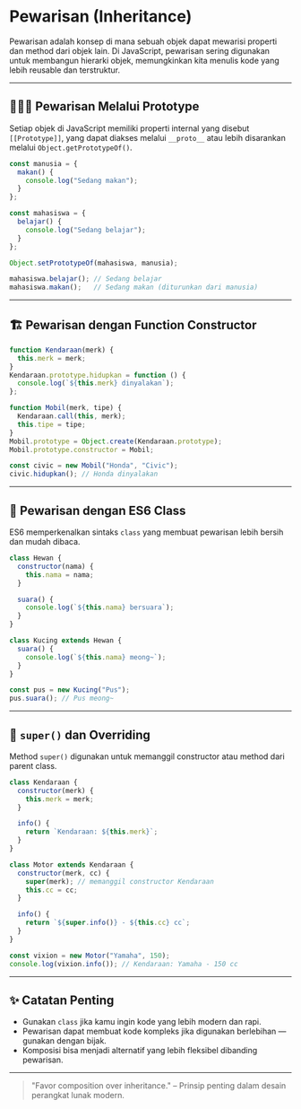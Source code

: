 # Pewarisan (Inheritance)

Pewarisan adalah konsep di mana sebuah objek dapat mewarisi properti dan method dari objek lain. Di JavaScript, pewarisan sering digunakan untuk membangun hierarki objek, memungkinkan kita menulis kode yang lebih reusable dan terstruktur.

---

## 👨‍👩‍👧 Pewarisan Melalui Prototype

Setiap objek di JavaScript memiliki properti internal yang disebut `[[Prototype]]`, yang dapat diakses melalui `__proto__` atau lebih disarankan melalui `Object.getPrototypeOf()`.

```javascript
const manusia = {
  makan() {
    console.log("Sedang makan");
  }
};

const mahasiswa = {
  belajar() {
    console.log("Sedang belajar");
  }
};

Object.setPrototypeOf(mahasiswa, manusia);

mahasiswa.belajar(); // Sedang belajar
mahasiswa.makan();   // Sedang makan (diturunkan dari manusia)
````

---

## 🏗️ Pewarisan dengan Function Constructor

```javascript
function Kendaraan(merk) {
  this.merk = merk;
}
Kendaraan.prototype.hidupkan = function () {
  console.log(`${this.merk} dinyalakan`);
};

function Mobil(merk, tipe) {
  Kendaraan.call(this, merk);
  this.tipe = tipe;
}
Mobil.prototype = Object.create(Kendaraan.prototype);
Mobil.prototype.constructor = Mobil;

const civic = new Mobil("Honda", "Civic");
civic.hidupkan(); // Honda dinyalakan
```

---

## 🧬 Pewarisan dengan ES6 Class

ES6 memperkenalkan sintaks `class` yang membuat pewarisan lebih bersih dan mudah dibaca.

```javascript
class Hewan {
  constructor(nama) {
    this.nama = nama;
  }

  suara() {
    console.log(`${this.nama} bersuara`);
  }
}

class Kucing extends Hewan {
  suara() {
    console.log(`${this.nama} meong~`);
  }
}

const pus = new Kucing("Pus");
pus.suara(); // Pus meong~
```

---

## 🧠 `super()` dan Overriding

Method `super()` digunakan untuk memanggil constructor atau method dari parent class.

```javascript
class Kendaraan {
  constructor(merk) {
    this.merk = merk;
  }

  info() {
    return `Kendaraan: ${this.merk}`;
  }
}

class Motor extends Kendaraan {
  constructor(merk, cc) {
    super(merk); // memanggil constructor Kendaraan
    this.cc = cc;
  }

  info() {
    return `${super.info()} - ${this.cc} cc`;
  }
}

const vixion = new Motor("Yamaha", 150);
console.log(vixion.info()); // Kendaraan: Yamaha - 150 cc
```

---

## ✨ Catatan Penting

* Gunakan `class` jika kamu ingin kode yang lebih modern dan rapi.
* Pewarisan dapat membuat kode kompleks jika digunakan berlebihan — gunakan dengan bijak.
* Komposisi bisa menjadi alternatif yang lebih fleksibel dibanding pewarisan.

---

> "Favor composition over inheritance." – Prinsip penting dalam desain perangkat lunak modern.

```